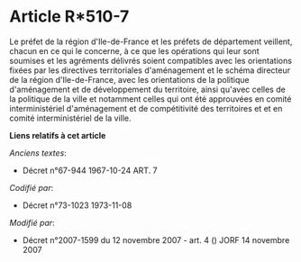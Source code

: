 # Article R*510-7

Le préfet de la région d'Ile-de-France et les préfets de département veillent, chacun en ce qui le concerne, à ce que les
opérations qui leur sont soumises et les agréments délivrés soient compatibles avec les orientations fixées par les
directives territoriales d'aménagement et le schéma directeur de la région d'Ile-de-France, avec les orientations de la
politique d'aménagement et de développement du territoire, ainsi qu'avec celles de la politique de la ville et notamment
celles qui ont été approuvées en comité interministériel d'aménagement et de compétitivité des territoires et et en comité
interministériel de la ville.

**Liens relatifs à cet article**

_Anciens textes_:

  - Décret n°67-944 1967-10-24 ART. 7

_Codifié par_:

  - Décret n°73-1023 1973-11-08

_Modifié par_:

  - Décret n°2007-1599 du 12 novembre 2007 - art. 4 () JORF 14 novembre 2007

